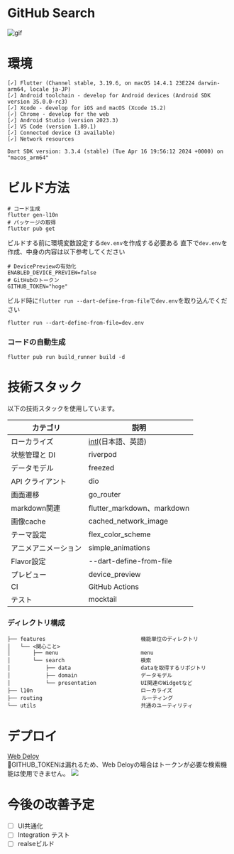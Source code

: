 # GitHub Search

![gif](https://github.com/paigupai/github_search/blob/main/image/%E8%A8%BC%E8%B7%A1.gif)  

# 環境
```
[✓] Flutter (Channel stable, 3.19.6, on macOS 14.4.1 23E224 darwin-arm64, locale ja-JP)
[✓] Android toolchain - develop for Android devices (Android SDK version 35.0.0-rc3)
[✓] Xcode - develop for iOS and macOS (Xcode 15.2)
[✓] Chrome - develop for the web
[✓] Android Studio (version 2023.3)
[✓] VS Code (version 1.89.1)
[✓] Connected device (3 available)
[✓] Network resources

Dart SDK version: 3.3.4 (stable) (Tue Apr 16 19:56:12 2024 +0000) on "macos_arm64"
```

# ビルド方法

```
# コード生成
flutter gen-l10n
# パッケージの取得
flutter pub get
```

ビルドする前に環境変数設定する`dev.env`を作成する必要ある
直下で`dev.env`を作成、中身の内容は以下参考してください
```
# DevicePreviewの有効化
ENABLED_DEVICE_PREVIEW=false
# GitHubのトークン
GITHUB_TOKEN="hoge"
```
ビルド時に`flutter run --dart-define-from-file`で`dev.env`を取り込んでください
```
flutter run --dart-define-from-file=dev.env
```
### コードの自動生成
```
flutter pub run build_runner build -d
```

# 技術スタック

以下の技術スタックを使用しています。

| カテゴリ       | 説明                            |
|------------|-------------------------------|
| ローカライズ      | [intl](https://pub.dev/packages/intl)(日本語、英語) |
| 状態管理と DI   | riverpod |
| データモデル     | freezed |
| API クライアント | dio |
| 画面遷移       | go_router |
| markdown関連 | flutter_markdown、markdown |
| 画像cache | cached_network_image |
| テーマ設定       | flex_color_scheme |
| アニメアニメーション | simple_animations |
| Flavor設定       | --dart-define-from-file |
| プレビュー       | device_preview |
| CI       | GitHub Actions |
| テスト | mocktail |

### ディレクトリ構成
```
├── features                              機能単位のディレクトリ
│   └── <関心こと>
│       ├── menu                          menu
│       └── search             　　　　　　 検索
│           ├── data                      dataを取得するリポジトリ
│           ├── domain                    データモデル
│           └── presentation              UI関連のWidgetなど
├── l10n                                  ローカライズ
├── routing                           　　 ルーティング
└── utils                                 共通のユーティリティ
```

# デプロイ
[Web Deloy](https://paigupai.github.io/github_search/)  
🚀GITHUB_TOKENは漏れるため、Web Deloyの場合はトークンが必要な検索機能は使用できません。
![](https://github.com/paigupai/github_search/blob/main/image/iShot.png)

# 今後の改善予定

- [ ] UI共通化
- [ ] Integration テスト
- [ ] realseビルド